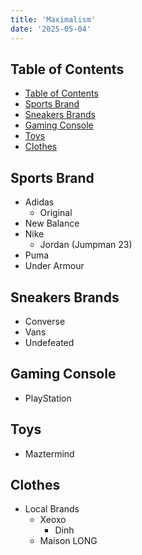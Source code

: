 ```yaml
---
title: 'Maximalism'
date: '2025-05-04'
---
```


## Table of Contents

- [Table of Contents](#table-of-contents)
- [Sports Brand](#sports-brand)
- [Sneakers Brands](#sneakers-brands)
- [Gaming Console](#gaming-console)
- [Toys](#toys)
- [Clothes](#clothes)

## Sports Brand

- Adidas
  - Original
- New Balance
- Nike
  - Jordan (Jumpman 23)
- Puma
- Under Armour

## Sneakers Brands

- Converse
- Vans
- Undefeated

## Gaming Console

- PlayStation

## Toys

- Maztermind

## Clothes

- Local Brands
  - Xeoxo
    - Dinh
  - Maison LONG

